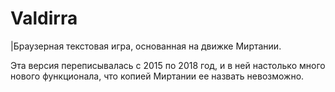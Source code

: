 # Valdirra
|Браузерная текстовая игра, основанная на движке Миртании.

Эта версия переписывалась с 2015 по 2018 год, и в ней настолько много нового функционала, что копией Миртании ее назвать невозможно.
